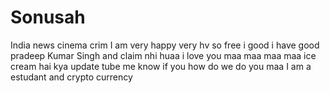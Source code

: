 # Sonusah
India news cinema crim
I am very happy 
very hv
so free
i good
i have good 
pradeep Kumar Singh and claim nhi huaa 
i love you maa maa maa maa 
ice cream hai kya 
update tube me know if you 
how do we do you maa 
I am a estudant and crypto currency 
